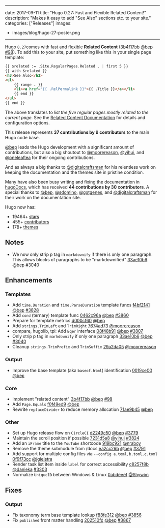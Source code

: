 
---
date: 2017-09-11
title: "Hugo 0.27: Fast and Flexible Related Content!"
description: "Makes it easy to add \"See Also\" sections etc. to your site."
categories: ["Releases"]
images:
- images/blog/hugo-27-poster.png
---

	
Hugo `0.27`comes with fast and flexible **Related Content** ([3b4f17bb](https://github.com/gohugoio/hugo/commit/3b4f17bbc9ff789faa581ac278ad109d1ac5b816) [@bep](https://github.com/bep) [#98](https://github.com/gohugoio/hugo/issues/98)). To add this to your site, put something like this in your single page template:

```html
{{ $related := .Site.RegularPages.Related . | first 5 }}
{{ with $related }}
<h3>See Also</h3>
<ul>
	{{ range . }}
	<li><a href="{{ .RelPermalink }}">{{ .Title }}</a></li>
	{{ end }}
</ul>
{{ end }}
```

The above translates to _list the five regular pages mostly related to the current page_. See the [Related Content Documentation](https://gohugo.io/content-management/related/) for details and configuration options.

This release represents **37 contributions by 9 contributors** to the main Hugo code base.

[@bep](https://github.com/bep) leads the Hugo development with a significant amount of contributions, but also a big shoutout to [@moorereason](https://github.com/moorereason), [@yihui](https://github.com/yihui), and [@oneleaftea](https://github.com/oneleaftea) for their ongoing contributions.

And as always a big thanks to [@digitalcraftsman](https://github.com/digitalcraftsman) for his relentless work on keeping the documentation and the themes site in pristine condition.

Many have also been busy writing and fixing the documentation in [hugoDocs](https://github.com/gohugoio/hugoDocs), 
which has received **44 contributions by 30 contributors**. A special thanks to [@bep](https://github.com/bep), [@sdomino](https://github.com/sdomino), [@gotgenes](https://github.com/gotgenes), and [@digitalcraftsman](https://github.com/digitalcraftsman) for their work on the documentation site.


Hugo now has:

* 19464+ [stars](https://github.com/gohugoio/hugo/stargazers)
* 455+ [contributors](https://github.com/gohugoio/hugo/graphs/contributors)
* 178+ [themes](http://themes.gohugo.io/)

## Notes

* We now only strip p tag in `markdownify` if there is only one paragraph. This allows blocks of paragraphs to be "markdownified" [33ae10b6](https://github.com/gohugoio/hugo/commit/33ae10b6ade67cd9618970121d7de5fd2ce7d781) [@bep](https://github.com/bep) [#3040](https://github.com/gohugoio/hugo/issues/3040)

## Enhancements

### Templates

* Add `time.Duration` and `time.ParseDuration` template funcs [f4bf2141](https://github.com/gohugoio/hugo/commit/f4bf214137ebd24a0d12f16d3a98d9038e6eabd3) [@bep](https://github.com/bep) [#3828](https://github.com/gohugoio/hugo/issues/3828)
* Add `cond` (ternary) template func [0462c96a](https://github.com/gohugoio/hugo/commit/0462c96a5a9da3e8adc78d96acd39575a8b46c40) [@bep](https://github.com/bep) [#3860](https://github.com/gohugoio/hugo/issues/3860)
* Prepare for template metrics [d000cf60](https://github.com/gohugoio/hugo/commit/d000cf605091c6999b72d6c632752289bc680223) [@bep](https://github.com/bep) 
* Add `strings.TrimLeft` and `TrimRight` [7674ad73](https://github.com/gohugoio/hugo/commit/7674ad73825c61eecc4003475fe0577f225fe579) [@moorereason](https://github.com/moorereason) 
* compare, hugolib, tpl: Add `Eqer` interface [08f48b91](https://github.com/gohugoio/hugo/commit/08f48b91d68d3002b887ddf737456ff0cc4e786d) [@bep](https://github.com/bep) [#3807](https://github.com/gohugoio/hugo/issues/3807)
* Only strip p tag in `markdownify` if only one paragraph [33ae10b6](https://github.com/gohugoio/hugo/commit/33ae10b6ade67cd9618970121d7de5fd2ce7d781) [@bep](https://github.com/bep) [#3040](https://github.com/gohugoio/hugo/issues/3040)
* Cleanup `strings.TrimPrefix` and `TrimSuffix` [29a2da05](https://github.com/gohugoio/hugo/commit/29a2da0593b081cdd61b93c6328af2c9ea4eb20f) [@moorereason](https://github.com/moorereason) 

### Output

* Improve the base template (aka `baseof.html`) identification [0019ce00](https://github.com/gohugoio/hugo/commit/0019ce002449d671a20a69406da37b10977f9493) [@bep](https://github.com/bep) 

### Core

* Implement "related content" [3b4f17bb](https://github.com/gohugoio/hugo/commit/3b4f17bbc9ff789faa581ac278ad109d1ac5b816) [@bep](https://github.com/bep) [#98](https://github.com/gohugoio/hugo/issues/98)
* Add `Page.Equals` [f0f49ed9](https://github.com/gohugoio/hugo/commit/f0f49ed9b0c9b4545a45c95d56340fcbf4aafbef) [@bep](https://github.com/bep) 
* Rewrite `replaceDivider` to reduce memory allocation [71ae9b45](https://github.com/gohugoio/hugo/commit/71ae9b4533083be185c5314c9c5b273cc3bd07bd) [@bep](https://github.com/bep) 


### Other

* Set up Hugo release flow on `CircleCI` [d2249c50](https://github.com/gohugoio/hugo/commit/d2249c50991ba7b00b092aca6e315ca1a4de75a1) [@bep](https://github.com/bep) [#3779](https://github.com/gohugoio/hugo/issues/3779)
* Maintain the scroll position if possible [7231d5a8](https://github.com/gohugoio/hugo/commit/7231d5a829f8d97336a2120afde1260db6ee6541) [@yihui](https://github.com/yihui) [#3824](https://github.com/gohugoio/hugo/issues/3824)
* Add an `iFrame` title to the `YouTube` shortcode [919bc921](https://github.com/gohugoio/hugo/commit/919bc9210a69c801c7304c0b529df93d1dca27aa) [@nraboy](https://github.com/nraboy) 
* Remove the theme submodule from /docs [ea2cc26b](https://github.com/gohugoio/hugo/commit/ea2cc26b390476f1c605405604f8c92afd09b6ee) [@bep](https://github.com/bep) [#3791](https://github.com/gohugoio/hugo/issues/3791)
* Add support for multiple config files via `--config a.toml,b.toml,c.toml` [0f9f73cc](https://github.com/gohugoio/hugo/commit/0f9f73cce5c3f1f05be20bcf1d23b2332623d7f9) [@jgielstra](https://github.com/jgielstra) 
* Render task list item inside `label` for correct accessibility [c8257f8b](https://github.com/gohugoio/hugo/commit/c8257f8b726478ca70dc8984cdcc17b31e4bdc0c) [@danieka](https://github.com/danieka) [#3303](https://github.com/gohugoio/hugo/issues/3303)
* Normalize `UniqueID` between Windows & Linux [0abdeeef](https://github.com/gohugoio/hugo/commit/0abdeeef6740a3cbba0db95374853d040f2022b8) [@Shywim](https://github.com/Shywim) 


## Fixes

### Output

* Fix taxonomy term base template lookup [f88fe312](https://github.com/gohugoio/hugo/commit/f88fe312cb35f7de1615c095edd2f898303dd23b) [@bep](https://github.com/bep) [#3856](https://github.com/gohugoio/hugo/issues/3856)
* Fix `published` front matter handling [202510fd](https://github.com/gohugoio/hugo/commit/202510fdc92d52a20baeaa7edb1091f6882bd95f) [@bep](https://github.com/bep) [#3867](https://github.com/gohugoio/hugo/issues/3867)








